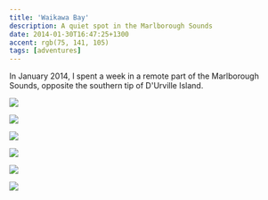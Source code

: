 ```yaml
---
title: 'Waikawa Bay'
description: A quiet spot in the Marlborough Sounds
date: 2014-01-30T16:47:25+1300
accent: rgb(75, 141, 105)
tags: [adventures]
---
```


In January 2014, I spent a week in a remote part of the Marlborough Sounds, opposite the southern tip of D'Urville Island.

![][track]

![][grass]

![][fern]

![][rocks]

![][bellbird]

![][hills]

[track]: ./waikawa-1.jpg
[grass]: ./waikawa-2.jpg
[fern]: ./waikawa-3.jpg
[rocks]: ./waikawa-4.jpg
[bellbird]: ./waikawa-5.jpg
[hills]: ./waikawa-6.jpg
